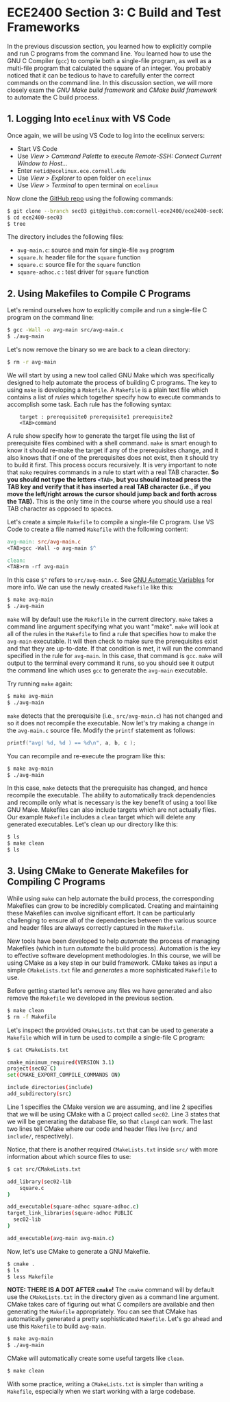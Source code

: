 # ECE2400 Section 3: C Build and Test Frameworks

In the previous discussion section, you learned how to explicitly compile
and run C programs from the command line. You learned how to use the GNU
C Compiler (`gcc`) to compile both a single-file program, as well as a multi-file program that calculated the square
of an integer. You probably noticed that it can be tedious to have to
carefully enter the correct commands on the command line. 
In this discussion section, we will more closely exam the _GNU Make build framework_
and _CMake build framework_ to automate the C build process.

## 1. Logging Into `ecelinux` with VS Code

Once again, we will be using VS Code to log into the ecelinux servers:

 - Start VS Code
 - Use _View > Command Palette_ to execute _Remote-SSH: Connect Current Window to Host..._
 - Enter `netid@ecelinux.ece.cornell.edu`
 - Use _View > Explorer_ to open folder on `ecelinux`
 - Use _View > Terminal_ to open terminal on `ecelinux`

Now clone the [GitHub repo](https://github.com/cornell-ece2400/ece2400-sec02-2025) using the following commands:

```bash
$ git clone --branch sec03 git@github.com:cornell-ece2400/ece2400-sec02-2025 ece2400-sec03
$ cd ece2400-sec03
$ tree
```

The directory includes the following files:

 - `avg-main.c`: source and main for single-file `avg` program
 - `square.h`: header file for the `square` function
 - `square.c`: source file for the `square` function
 - `square-adhoc.c` : test driver for `square` function

## 2. Using Makefiles to Compile C Programs

Let's remind ourselves how to explicitly compile and run a single-file C
program on the command line:

```bash
$ gcc -Wall -o avg-main src/avg-main.c
$ ./avg-main
```

Let's now remove the binary so we are back to a clean directory:

```bash
$ rm -r avg-main
```

We will start by using a new tool called GNU Make which was specifically
designed to help automate the process of building C programs. The key to
using `make` is developing a `Makefile`. A `Makefile` is a plain text
file which contains a list of _rules_ which together specify how to
execute commands to accomplish some task. Each rule has the following
syntax:

```
    target : prerequisite0 prerequisite1 prerequisite2
    <TAB>command
```

A rule show specify how to generate the target file using the list of
prerequisite files combined with a shell command. `make` is smart enough to
know it should re-make the target if any of the prerequisites change, and
it also knows that if one of the prerequisites does not exist, then it
should try to build it first. This process occurs recursively. It
is very important to note that `make` requires commands in a rule to
start with a real TAB character. **So you should not type the letters
`<TAB>`, but you should instead press the TAB key and verify that it has
inserted a real TAB character (i.e., if you move the left/right arrows
the cursor should jump back and forth across the TAB).** This is the only
time in the course where you should use a real TAB character as opposed
to spaces.

Let's create a simple `Makefile` to compile a single-file C program. Use
VS Code to create a file named `Makefile` with the following content:

```makefile
avg-main: src/avg-main.c
<TAB>gcc -Wall -o avg-main $^

clean:
<TAB>rm -rf avg-main
```

In this case `$^` refers to `src/avg-main.c`.
See [GNU Automatic Variables](https://www.gnu.org/software/make/manual/html_node/Automatic-Variables.html) for more info.
We can use the newly created `Makefile` like this:

```bash
$ make avg-main
$ ./avg-main
```

`make` will by default use the `Makefile` in the current directory.
`make` takes a command line argument specifying what you want "make". `make` will look
at all of the rules in the `Makefile` to find a rule that specifies how
to make the `avg-main` executable. It will then check to make sure the
prerequisites exist and that they are up-to-date. If that condition is met, it will run
the command specified in the rule for `avg-main`. In this case, that
command is `gcc`. `make` will output to the terminal every command it
runs, so you should see it output the command line which uses `gcc` to
generate the `avg-main` executable.

Try running `make` again:

```bash
$ make avg-main
$ ./avg-main
```

`make` detects that the prerequisite (i.e., `src/avg-main.c`) has not
changed and so it does not recompile the executable. Now let's try making
a change in the `avg-main.c` source file. Modify the `printf` statement
as follows:

```c
printf("avg( %d, %d ) == %d\n", a, b, c );
```

You can recompile and re-execute the program like this:

```bash
$ make avg-main
$ ./avg-main
```

In this case, `make` detects that the prerequisite has changed, and hence
recompile the executable. The ability to automatically
track dependencies and recompile only what is necessary is the key benefit
of using a tool like GNU Make. Makefiles can also include targets which
are not actually files. Our example `Makefile` includes a `clean` target
which will delete any generated executables. Let's clean up our directory
like this:

```bash
$ ls
$ make clean
$ ls
```

## 3. Using CMake to Generate Makefiles for Compiling C Programs

While using `make` can help automate the build process, the corresponding
Makefiles can grow to be incredibly complicated. Creating and
maintaining these Makefiles can involve significant effort. It can be
particularly challenging to ensure all of the dependencies between the
various source and header files are always correctly captured in the
`Makefile`. 

New tools have been developed to help _automate_ the process of managing
Makefiles (which in turn _automate_ the build process). Automation is
the key to effective software development methodologies. In this course,
we will be using CMake as a key step in our build framework. CMake takes
as input a simple `CMakeLists.txt` file and _generates_ a more sophisticated
`Makefile` to use.

Before getting started let's remove any files we have generated and also
remove the `Makefile` we developed in the previous section.

```bash
$ make clean
$ rm -f Makefile
```

Let's inspect the provided `CMakeLists.txt` that can be used to generate a
`Makefile` which will in turn be used to compile a single-file C program:

```bash
$ cat CMakeLists.txt

cmake_minimum_required(VERSION 3.1)
project(sec02 C)
set(CMAKE_EXPORT_COMPILE_COMMANDS ON)

include_directories(include)
add_subdirectory(src)
```

Line 1 specifies the CMake version we are assuming, and line 2 specifies
that we will be using CMake with a C project called `sec02`.
Line 3 states that we will be generating the database file, so that `clangd` can work.
The last two lines tell CMake where our code and header files live (`src/` and `include/`, respectively).

Notice, that there is another required `CMakeLists.txt` inside `src/` with more information about which source files to use:

```bash
$ cat src/CMakeLists.txt

add_library(sec02-lib 
    square.c
)

add_executable(square-adhoc square-adhoc.c)
target_link_libraries(square-adhoc PUBLIC
  sec02-lib
)

add_executable(avg-main avg-main.c)
```

Now, let's use CMake to generate a GNU Makefile.

```bash
$ cmake .
$ ls
$ less Makefile
```

**NOTE: THERE IS A DOT AFTER `cmake`!** The `cmake` command will by default
use the `CMakeLists.txt` in the directory given as a command line
argument. CMake takes care of figuring out what C compilers are available
and then generating the `Makefile` appropriately. You can see that CMake
has automatically generated a pretty sophisticated `Makefile`. Let's go
ahead and use this `Makefile` to build `avg-main`.

```bash
$ make avg-main
$ ./avg-main
```

CMake will automatically create some useful targets like `clean`.

```bash
$ make clean
```

With some practice, writing a `CMakeLists.txt` is simpler than writing a `Makefile`,
especially when we start working with a large codebase.
